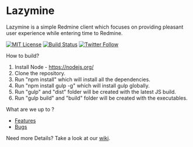 # Lazymine
Lazymine is a simple Redmine client which focuses on providing pleasant user experience while entering time to Redmine.

[![MIT License][license-image]][license-url]
[![Build Status](https://travis-ci.org/Raathigesh/Lazymine.svg?branch=master)](https://travis-ci.org/Raathigesh/Lazymine)
[![Twitter Follow](https://img.shields.io/badge/twitter-follow-blue.svg?style=flat)](https://twitter.com/lazymine)

How to build?

1. Install Node - https://nodejs.org/
2. Clone the repository.
3. Run "npm install" which will install all the dependencies.
4. Run "npm install gulp -g" which will install gulp globally.
4. Run "gulp" and "dist" folder will be created with the latest JS build.
5. Run "gulp build" and "build" folder will be created with the executables.

What are we up to ?

- [Features](https://github.com/Raathigesh/Lazymine/labels/Feature)
- [Bugs](https://github.com/Raathigesh/Lazymine/labels/Bug)


Need more Details?
Take a look at our [wiki](https://github.com/Raathigesh/Lazymine/wiki).

[license-image]: http://img.shields.io/badge/license-MIT-blue.svg?style=flat
[license-url]: LICENSE
